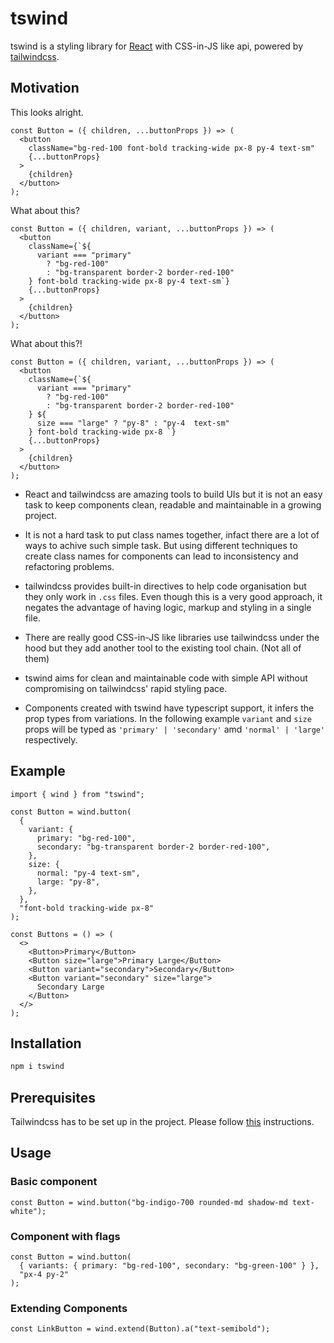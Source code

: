 # tswind

tswind is a styling library for [React](https://reactjs.org) with CSS-in-JS like api, powered by [tailwindcss](https://tailwindcss.com/).

## Motivation

This looks alright.

```tsx
const Button = ({ children, ...buttonProps }) => (
  <button
    className="bg-red-100 font-bold tracking-wide px-8 py-4 text-sm"
    {...buttonProps}
  >
    {children}
  </button>
);
```

What about this?

```tsx
const Button = ({ children, variant, ...buttonProps }) => (
  <button
    className={`${
      variant === "primary"
        ? "bg-red-100"
        : "bg-transparent border-2 border-red-100"
    } font-bold tracking-wide px-8 py-4 text-sm`}
    {...buttonProps}
  >
    {children}
  </button>
);
```

What about this?!

```tsx
const Button = ({ children, variant, ...buttonProps }) => (
  <button
    className={`${
      variant === "primary"
        ? "bg-red-100"
        : "bg-transparent border-2 border-red-100"
    } ${
      size === "large" ? "py-8" : "py-4  text-sm"
    } font-bold tracking-wide px-8 `}
    {...buttonProps}
  >
    {children}
  </button>
);
```

- React and tailwindcss are amazing tools to build UIs but it is not an easy task to keep components clean, readable and maintainable in a growing project.

- It is not a hard task to put class names together, infact there are a lot of ways to achive such simple task. But using different techniques to create class names for components can lead to inconsistency and refactoring problems.

- tailwindcss provides built-in directives to help code organisation but they only work in `.css` files. Even though this is a very good approach, it negates the advantage of having logic, markup and styling in a single file.

- There are really good CSS-in-JS like libraries use tailwindcss under the hood but they add another tool to the existing tool chain. (Not all of them)

- tswind aims for clean and maintainable code with simple API without compromising on tailwindcss' rapid styling pace.

- Components created with tswind have typescript support, it infers the prop types from variations. In the following example `variant` and `size` props will be typed as `'primary' | 'secondary'` amd `'normal' | 'large'` respectively.

## Example

```tsx
import { wind } from "tswind";

const Button = wind.button(
  {
    variant: {
      primary: "bg-red-100",
      secondary: "bg-transparent border-2 border-red-100",
    },
    size: {
      normal: "py-4 text-sm",
      large: "py-8",
    },
  },
  "font-bold tracking-wide px-8"
);

const Buttons = () => (
  <>
    <Button>Primary</Button>
    <Button size="large">Primary Large</Button>
    <Button variant="secondary">Secondary</Button>
    <Button variant="secondary" size="large">
      Secondary Large
    </Button>
  </>
);
```

## Installation

```sh
npm i tswind
```

## Prerequisites

Tailwindcss has to be set up in the project. Please follow [this](https://tailwindcss.com/docs/installation) instructions.

## Usage

### Basic component

```tsx
const Button = wind.button("bg-indigo-700 rounded-md shadow-md text-white");
```

### Component with flags

```tsx
const Button = wind.button(
  { variants: { primary: "bg-red-100", secondary: "bg-green-100" } },
  "px-4 py-2"
);
```

### Extending Components

```tsx
const LinkButton = wind.extend(Button).a("text-semibold");
```

